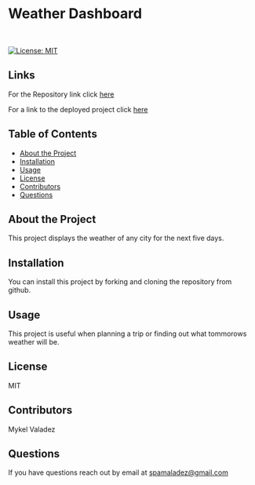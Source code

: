
# Weather Dashboard
<br />

[![License: MIT](https://img.shields.io/badge/License-MIT-yellow.svg)](https://opensource.org/licenses/MIT)

## Links 


For the Repository link click [here](https://github.com/valadezMykel/Weather_Dashboard)


For a link to the deployed project click [here](https://valadezmykel.github.io/Weather_Dashboard/)


## Table of Contents

* [About the Project](#about-the-project)
* [Installation](#installation)
* [Usage](#usage)
* [License](#license)
* [Contributors](#contributors)
* [Questions](#questions)


## About the Project

This project displays the weather of any city for the next five days.


## Installation

You can install this project by forking and cloning the repository from github.


## Usage

This project is useful when planning a trip or finding out what tommorows weather will be.


## License

MIT


## Contributors

Mykel Valadez


## Questions

If you have questions reach out by email at spamaladez@gmail.com